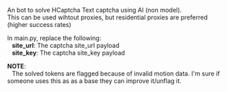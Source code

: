 An bot to solve HCaptcha Text captcha using AI (non model).                                  
This can be used wihtout proxies, but residential proxies are preferred (higher success rates)      
                              
In main.py, replace the following:                                                                                                                                                                                                             
  &ensp; **site_url**: The captcha site_url payload                                                                              
  &ensp; **site_key**: The captcha site_key payload    

**NOTE**:                            
    &ensp; The solved tokens are flagged because of invalid motion data. I'm sure if someone uses this as as a base they can improve it/unflag it.
